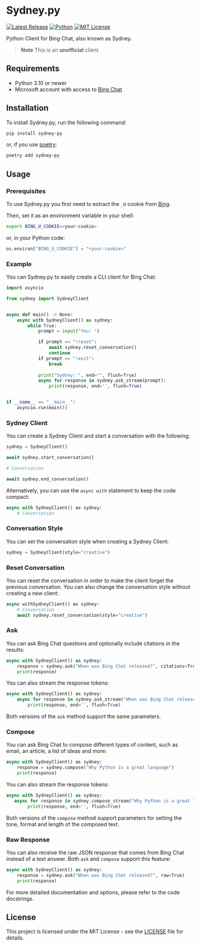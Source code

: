 # Sydney.py

[![Latest Release](https://img.shields.io/github/v/release/vsakkas/sydney.py.svg)](https://github.com/vsakkas/sydney.py/releases/tag/v0.9.0)
[![Python](https://img.shields.io/badge/python-3.10+-blue.svg)](https://www.python.org/downloads/)
[![MIT License](https://img.shields.io/badge/license-MIT-blue)](https://github.com/vsakkas/sydney.py/blob/master/LICENSE)

Python Client for Bing Chat, also known as Sydney.

> **Note**
> This is an **unofficial** client.

## Requirements

- Python 3.10 or newer
- Microsoft account with access to [Bing Chat](https://bing.com/chat)

## Installation

To install Sydney.py, run the following command:

```bash
pip install sydney-py
```

or, if you use [poetry](https://python-poetry.org/):

```bash
poetry add sydney-py
```

## Usage

### Prerequisites

To use Sydney.py you first need to extract the `_U` cookie from [Bing](https://bing.com).

Then, set it as an environment variable in your shell:

```bash
export BING_U_COOKIE=<your-cookie>
```

or, in your Python code:

```python
os.environ["BING_U_COOKIE"] = "<your-cookie>"
```

### Example

You can Sydney.py to easily create a CLI client for Bing Chat:

```python
import asyncio

from sydney import SydneyClient


async def main() -> None:
    async with SydneyClient() as sydney:
        while True:
            prompt = input("You: ")

            if prompt == "!reset":
                await sydney.reset_conversation()
                continue
            if prompt == "!exit":
                break
            
            print("Sydney: ", end="", flush=True)
            async for response in sydney.ask_stream(prompt):
                print(response, end='', flush=True)


if __name__ == "__main__":
    asyncio.run(main())
```

### Sydney Client

You can create a Sydney Client and start a conversation with the following:

```python
sydney = SydneyClient()

await sydney.start_conversation()

# Conversation

await sydney.end_conversation()
```

Alternatively, you can use the `async with` statement to keep the code compact:

```python
async with SydneyClient() as sydney:
    # Conversation
```

### Conversation Style

You can set the conversation style when creating a Sydney Client:

```python
sydney = SydneyClient(style="creative")
```

### Reset Conversation

You can reset the conversation in order to make the client forget the previous conversation. You can also change the conversation style without creating a new client:

```python
async withSydneyClient() as sydney:
    # Conversation
    await sydney.reset_conversation(style="creative")
```

### Ask

You can ask Bing Chat questions and optionally include citations in the results:

```python
async with SydneyClient() as sydney:
    response = sydney.ask("When was Bing Chat released?", citations=True)
    print(response)
```

You can also stream the response tokens:

```python
async with SydneyClient() as sydney:
    async for response in sydney.ask_stream("When was Bing Chat released?", citations=True):
        print(response, end='', flush=True)
```

Both versions of the `ask` method support the same parameters.

### Compose

You can ask Bing Chat to compose different types of content, such as email, an article, a list of ideas and more:

```python
async with SydneyClient() as sydney:
    response = sydney.compose("Why Python is a great language")
    print(response)
```

You can also stream the response tokens:

```python
async with SydneyClient() as sydney:
   async for response in sydney.compose_stream("Why Python is a great language"):
        print(response, end='', flush=True)
```

Both versions of the `compose` method support parameters for setting the tone, format and length of the composed text.

### Raw Response

You can also receive the raw JSON response that comes from Bing Chat instead of a text answer. Both `ask` and `compose` support this feature:

```python
async with SydneyClient() as sydney:
    response = sydney.ask("When was Bing Chat released?", raw=True)
    print(response)
```

For more detailed documentation and options, please refer to the code docstrings.

## License

This project is licensed under the MIT License - see the [LICENSE](https://github.com/vsakkas/sydney.py/blob/master/LICENSE) file for details.
